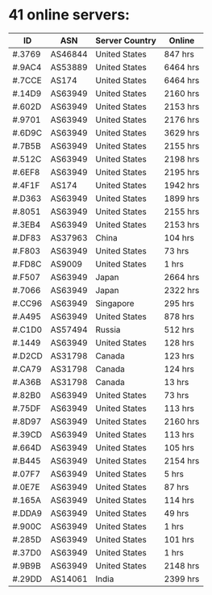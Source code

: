 # 41 online servers:

| ID | ASN | Server Country | Online |
| ------ | ------ | ------ | ------ |
| #.3769 | AS46844 | United States | 847 hrs |
| #.9AC4 | AS53889 | United States | 6464 hrs |
| #.7CCE | AS174 | United States | 6464 hrs |
| #.14D9 | AS63949 | United States | 2160 hrs |
| #.602D | AS63949 | United States | 2153 hrs |
| #.9701 | AS63949 | United States | 2176 hrs |
| #.6D9C | AS63949 | United States | 3629 hrs |
| #.7B5B | AS63949 | United States | 2155 hrs |
| #.512C | AS63949 | United States | 2198 hrs |
| #.6EF8 | AS63949 | United States | 2195 hrs |
| #.4F1F | AS174 | United States | 1942 hrs |
| #.D363 | AS63949 | United States | 1899 hrs |
| #.8051 | AS63949 | United States | 2155 hrs |
| #.3EB4 | AS63949 | United States | 2153 hrs |
| #.DF83 | AS37963 | China | 104 hrs |
| #.F803 | AS63949 | United States | 73 hrs |
| #.FD8C | AS9009 | United States | 1 hrs |
| #.F507 | AS63949 | Japan | 2664 hrs |
| #.7066 | AS63949 | Japan | 2322 hrs |
| #.CC96 | AS63949 | Singapore | 295 hrs |
| #.A495 | AS63949 | United States | 878 hrs |
| #.C1D0 | AS57494 | Russia | 512 hrs |
| #.1449 | AS63949 | United States | 128 hrs |
| #.D2CD | AS31798 | Canada | 123 hrs |
| #.CA79 | AS31798 | Canada | 124 hrs |
| #.A36B | AS31798 | Canada | 13 hrs |
| #.82B0 | AS63949 | United States | 73 hrs |
| #.75DF | AS63949 | United States | 113 hrs |
| #.8D97 | AS63949 | United States | 2160 hrs |
| #.39CD | AS63949 | United States | 113 hrs |
| #.664D | AS63949 | United States | 105 hrs |
| #.B445 | AS63949 | United States | 2154 hrs |
| #.07F7 | AS63949 | United States | 5 hrs |
| #.0E7E | AS63949 | United States | 87 hrs |
| #.165A | AS63949 | United States | 114 hrs |
| #.DDA9 | AS63949 | United States | 49 hrs |
| #.900C | AS63949 | United States | 1 hrs |
| #.285D | AS63949 | United States | 101 hrs |
| #.37D0 | AS63949 | United States | 1 hrs |
| #.9B9B | AS63949 | United States | 2148 hrs |
| #.29DD | AS14061 | India | 2399 hrs |


